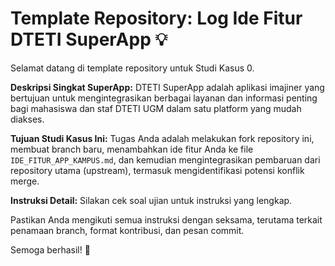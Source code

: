 # Template Repository: Log Ide Fitur DTETI SuperApp 💡

Selamat datang di template repository untuk Studi Kasus 0.

**Deskripsi Singkat SuperApp:**
DTETI SuperApp adalah aplikasi imajiner yang bertujuan untuk mengintegrasikan berbagai layanan dan informasi penting bagi mahasiswa dan staf DTETI UGM dalam satu platform yang mudah diakses.

**Tujuan Studi Kasus Ini:**
Tugas Anda adalah melakukan fork repository ini, membuat branch baru, menambahkan ide fitur Anda ke file `IDE_FITUR_APP_KAMPUS.md`, dan kemudian mengintegrasikan pembaruan dari repository utama (upstream), termasuk mengidentifikasi potensi konflik merge.

**Instruksi Detail:**
Silakan cek soal ujian untuk instruksi yang lengkap.

Pastikan Anda mengikuti semua instruksi dengan seksama, terutama terkait penamaan branch, format kontribusi, dan pesan commit.

Semoga berhasil! 🚀